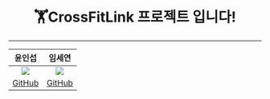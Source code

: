 <div align=center>
  
  # 🏋️CrossFitLink 프로젝트 입니다!

- - -

| 윤인섭 | 임세연 |
| :---: | :---: |
| ![](https://avatars.githubusercontent.com/u/55538952?v=4) | ![](https://avatars.githubusercontent.com/u/124178635?v=4) |
|[GitHub](https://github.com/insub2004)|[GitHub]((https://github.com/caboooom))
  
</div>
